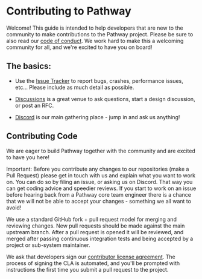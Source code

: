 # Contributing to Pathway

Welcome! This guide is intended to help developers that are new to the community
to make contributions to the Pathway project. Please be sure to also read our [code of conduct](CODE_OF_CONDUCT.md). We work hard to make this a welcoming community for all, and we're excited to have you on board!

## The basics:

* Use the [Issue Tracker](https://github.com/pathwaycom/pathway/issues) to
  report bugs, crashes, performance issues, etc... Please include as much detail
  as possible.
  
* [Discussions](https://github.com/pathwaycom/pathway/discussions) is a great
  venue to ask questions, start a design discussion, or post an RFC.

* [Discord](https://discord.com/invite/pathway) is our main gathering place - jump in and ask us anything!

## Contributing Code

We are eager to build Pathway together with the community and are excited to have you here!

Important: Before you contribute any changes to our repositories (make a Pull Request) please get in touch with us and explain what you want to work on. You can do so by filing an issue, or asking us on Discord. That way you can get coding advice and speedier reviews. If you start to work on an issue before hearing back from a Pathway core team engineer there is a chance that we will not be able to accept your changes - something we all want to avoid!

We use a standard GitHub fork + pull request model for merging and reviewing
changes. New pull requests should be made against the main upstream branch.
After a pull request is opened it will be reviewed, and merged after
passing continuous integration tests and being accepted by a project or
sub-system maintainer.

We ask that developers sign our [contributor license
agreement](https://cla-assistant.io/pathwaycom/pathway-examples). The
process of signing the CLA is automated, and you'll be prompted with instructions
the first time you submit a pull request to the project.
